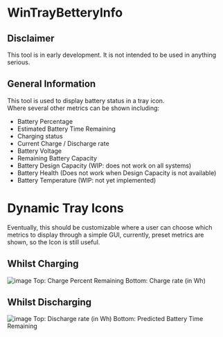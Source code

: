 # WinTrayBetteryInfo
## Disclaimer
This tool is in early development. It is not intended to be used in anything serious.
## General Information
This tool is used to display battery status in a tray icon.  
Where several other metrics can be shown including:


- Battery Percentage
- Estimated Battery Time Remaining
- Charging status
- Current Charge / Discharge rate
- Battery Voltage
- Remaining Battery Capacity
- Battery Design Capacity       (WIP: does not work on all systems)
- Battery Health                (Does not work when Design Capacity is not available)
- Battery Temperature           (WIP: not yet implemented)

# Dynamic Tray Icons
Eventually, this should be customizable where a user can choose which metrics to display through a simple GUI, currently, preset metrics are shown, so the Icon is still useful.
## Whilst Charging
![image](https://user-images.githubusercontent.com/11772153/136819760-f97c16ab-3399-4d4d-b52c-0506fb5d0275.png)
Top: Charge Percent Remaining
Bottom: Charge rate (in Wh)
## Whilst Discharging
![image](https://user-images.githubusercontent.com/11772153/136819779-a96fc0cb-e9e0-4ea2-bc2f-9731470efd34.png)
Top: Discharge rate (in Wh)
Bottom: Predicted Battery Time Remaining
